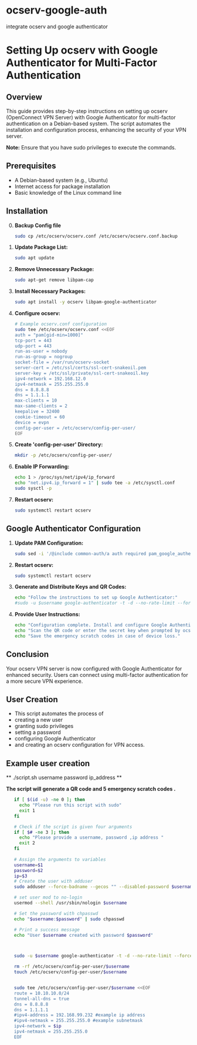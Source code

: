 # ocserv-google-auth
integrate ocserv and google authenticator
# Setting Up ocserv with Google Authenticator for Multi-Factor Authentication

## Overview

This guide provides step-by-step instructions on setting up ocserv (OpenConnect VPN Server) with Google Authenticator for multi-factor authentication on a Debian-based system. The script automates the installation and configuration process, enhancing the security of your VPN server.

**Note:** Ensure that you have sudo privileges to execute the commands.

## Prerequisites

- A Debian-based system (e.g., Ubuntu)
- Internet access for package installation
- Basic knowledge of the Linux command line

## Installation

0. **Backup Config file**
   ```bash
   sudo cp /etc/ocserv/ocserv.conf /etc/ocserv/ocserv.conf.backup
1. **Update Package List:**
   ```bash
   sudo apt update
2. **Remove Unnecessary Package:**
   ```bash
   sudo apt-get remove libpam-cap
3. **Install Necessary Packages:**
   ```bash
   sudo apt install -y ocserv libpam-google-authenticator
4. **Configure ocserv:**
   ```bash
   # Example ocserv.conf configuration
   sudo tee /etc/ocserv/ocserv.conf <<EOF
   auth = "pam[gid-min=1000]"
   tcp-port = 443
   udp-port = 443
   run-as-user = nobody
   run-as-group = nogroup
   socket-file = /var/run/ocserv-socket
   server-cert = /etc/ssl/certs/ssl-cert-snakeoil.pem
   server-key = /etc/ssl/private/ssl-cert-snakeoil.key
   ipv4-network = 192.168.12.0
   ipv4-netmask = 255.255.255.0
   dns = 8.8.8.8
   dns = 1.1.1.1
   max-clients = 10
   max-same-clients = 2
   keepalive = 32400
   cookie-timeout = 60
   device = evpn
   config-per-user = /etc/ocserv/config-per-user/
   EOF
5. **Create 'config-per-user' Directory:**
   ```bash
   mkdir -p /etc/ocserv/config-per-user/
6. **Enable IP Forwarding:**
   ```bash
   echo 1 > /proc/sys/net/ipv4/ip_forward
   echo "net.ipv4.ip_forward = 1" | sudo tee -a /etc/sysctl.conf
   sudo sysctl -p
7. **Restart ocserv:**
   ```bash
   sudo systemctl restart ocserv


## Google Authenticator Configuration

1. **Update PAM Configuration:**
   ```bash
   sudo sed -i '/@include common-auth/a auth required pam_google_authenticator.so' /etc/pam.d/ocserv
2. **Restart ocserv:**
   ```bash
   sudo systemctl restart ocserv
3. **Generate and Distribute Keys and QR Codes:**
   ```bash
   echo "Follow the instructions to set up Google Authenticator:"
   #sudo -u $username google-authenticator -t -d --no-rate-limit --force -w 5
4. **Provide User Instructions:**
   ```bash
   echo "Configuration complete. Install and configure Google Authenticator on your client devices."
   echo "Scan the QR code or enter the secret key when prompted by ocserv."
   echo "Save the emergency scratch codes in case of device loss."

## Conclusion

Your ocserv VPN server is now configured with Google Authenticator for enhanced security. Users can connect using multi-factor authentication for a more secure VPN experience.

## User Creation
- This script automates the process of 
- creating a new user 
- granting sudo privileges 
- setting a password
- configuring Google Authenticator
- and creating an ocserv configuration for VPN access. 

## Example user creation

** ./script.sh username password ip_address **


**The script will generate a QR code and 5 emergency scratch codes .**
```bash
   if [ $(id -u) -ne 0 ]; then
     echo "Please run this script with sudo"
     exit 1
   fi

   # Check if the script is given four arguments
   if [ $# -ne 3 ]; then
     echo "Please provide a username, password ,ip address "
     exit 2
   fi
 
   # Assign the arguments to variables
   username=$1
   password=$2
   ip=$3
   # Create the user with adduser
   sudo adduser --force-badname --gecos "" --disabled-password $username

   # set user mod to no-login
   usermod --shell /usr/sbin/nologin $username

   # Set the password with chpasswd
   echo "$username:$password" | sudo chpasswd

   # Print a success message 
   echo "User $username created with password $password"



   sudo -u $username google-authenticator -t -d --no-rate-limit --force -w 5 

   rm -rf /etc/ocserv/config-per-user/$username
   touch /etc/ocserv/config-per-user/$username


   sudo tee /etc/ocserv/config-per-user/$username <<EOF
   route = 10.10.10.0/24
   tunnel-all-dns = true
   dns = 8.8.8.8
   dns = 1.1.1.1
   #ipv4-address = 192.168.99.232 #example ip address
   #ipv4-netmask = 255.255.255.0 #example subnetmask
   ipv4-network = $ip
   ipv4-netmask = 255.255.255.0
   EOF




